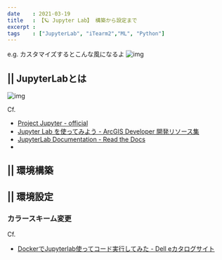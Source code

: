 ```yaml
---
date    : 2021-03-19
title   : 【🪐 Jupyter Lab】 構築から設定まで
excerpt :
tags    : ["JupyterLab", "iTearm2","ML", "Python"]
---
```


e.g. カスタマイズするとこんな風になるよ
![img](https://i.gyazo.com/b7016b12af41535a8cf2776804697717.png)


## || JupyterLabとは
![img](https://i.gyazo.com/a4eff2226c81f4d5ec6e181e890c25ba.png)
>



Cf.
* [Project Jupyter - official](https://jupyter.org/)
* [Jupyter Lab を使ってみよう - ArcGIS Developer 開発リソース集](https://esrijapan.github.io/arcgis-dev-resources/tips/python/python-api-jnlabsetup/)
* [JupyterLab Documentation - Read the Docs](https://jupyterlab.readthedocs.io/en/stable/)
* []()



## || 環境構築
## || 環境設定
### カラースキーム変更


Cf.
* [DockerでJupyterlab使ってコード実行してみた - Dell eカタログサイト](https://japancatalog.dell.com/c/isg_blog_container-ai_02/)
